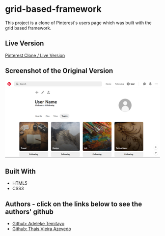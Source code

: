 
# grid-based-framework

This project is a clone of Pinterest's users page which was built with the grid based framework.

## Live Version

<a href="https://raw.githack.com/lekegitrepo/grid-based-framework/main-content/index.html"> Pinterest Clone / Live Version</a>

## Screenshot of the Original Version

![screenshot](assets/images/print1.png)

## Built With

* HTML5
* CSS3

## Authors - click on the links below to see the authors' github

* <a href="https://github.com/lekegitrepo"> Github: Adeleke Temitayo</a>
* <a href="https://github.com/thsvr"> Github: Thaís Vieira Azevedo</a>
